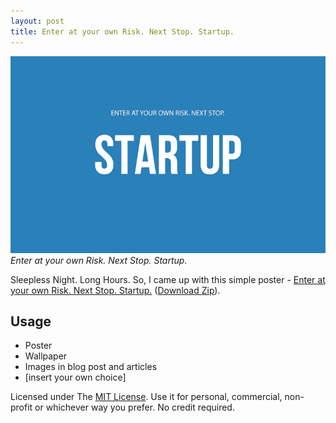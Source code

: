 ```yaml
---
layout: post
title: Enter at your own Risk. Next Stop. Startup.
---
```


[![Enter at your own Risk. Next Stop. Startup.)](/static/2013/startup-enter-at-your-own-risk.jpg)](https://github.com/brajeshwar/startup-enter-at-your-own-risk)
_Enter at your own Risk. Next Stop. Startup._

Sleepless Night. Long Hours. So, I came up with this simple poster - [Enter at your own Risk. Next Stop. Startup.](https://github.com/brajeshwar/startup-enter-at-your-own-risk) ([Download Zip](https://github.com/brajeshwar/startup-enter-at-your-own-risk/archive/master.zip)).

## Usage

- Poster
- Wallpaper
- Images in blog post and articles
- [insert your own choice]

Licensed under The <a href="http://opensource.org/licenses/MIT">MIT License</a>. Use it for personal, commercial, non-profit or whichever way you prefer. No credit required.